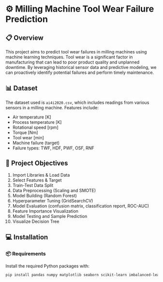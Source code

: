 # ⚙️ Milling Machine Tool Wear Failure Prediction

## 📋 Overview

This project aims to predict tool wear failures in milling machines using machine learning techniques. Tool wear is a significant factor in manufacturing that can lead to poor product quality and unplanned downtime. By leveraging historical sensor data and predictive modeling, we can proactively identify potential failures and perform timely maintenance.

## 📊 Dataset

The dataset used is `ai4i2020.csv`, which includes readings from various sensors in a milling machine. Features include:
- Air temperature [K]
- Process temperature [K]
- Rotational speed [rpm]
- Torque [Nm]
- Tool wear [min]
- Machine failure (target)
- Failure types: TWF, HDF, PWF, OSF, RNF

## 🎯 Project Objectives

1. Import Libraries & Load Data  
2. Select Features & Target  
3. Train-Test Data Split  
4. Data Preprocessing (Scaling and SMOTE)  
5. Model Building (Random Forest)  
6. Hyperparameter Tuning (GridSearchCV)  
7. Model Evaluation (confusion matrix, classification report, ROC-AUC)  
8. Feature Importance Visualization  
9. Model Testing and Sample Prediction  
10. Visualize Decision Tree

## 💻 Installation

### 📦 Requirements

Install the required Python packages with:

```bash
pip install pandas numpy matplotlib seaborn scikit-learn imbalanced-learn graphviz
```
